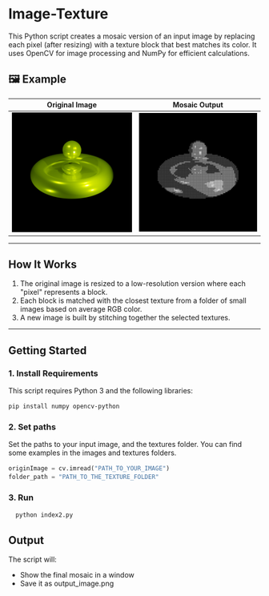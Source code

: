 # Image-Texture

This Python script creates a mosaic version of an input image by replacing each pixel (after resizing) with a texture block that best matches its color. It uses OpenCV for image processing and NumPy for efficient calculations.

## 🖼️ Example

| Original Image | Mosaic Output |
|----------------|----------------|
| ![Original](images/helloBlender.png) | ![Mosaic](images/out1.png) |
---

## How It Works

1. The original image is resized to a low-resolution version where each "pixel" represents a block.
2. Each block is matched with the closest texture from a folder of small images based on average RGB color.
3. A new image is built by stitching together the selected textures.

---
## Getting Started

### 1. Install Requirements

This script requires Python 3 and the following libraries:

```bash
pip install numpy opencv-python
```
### 2. Set paths
  Set the paths to your input image, and the textures folder. You can find some examples in the images and textures folders.
```python
originImage = cv.imread("PATH_TO_YOUR_IMAGE")
folder_path = "PATH_TO_THE_TEXTURE_FOLDER"
```
### 3. Run 
```bash
  python index2.py
```
## Output 
  The script will:
  * Show the final mosaic in a window
  * Save it as output_image.png
